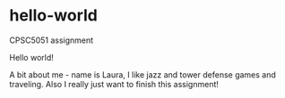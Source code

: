 # hello-world
CPSC5051 assignment


Hello world!

A bit about me - name is Laura, I like jazz and tower defense games and traveling. Also I really just want to finish this assignment!
